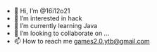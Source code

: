 - 👋 Hi, I’m @16i12o21
- 👀 I’m interested in hack
- 🌱 I’m currently learning Java
- 💞️ I’m looking to collaborate on ...
- 📫 How to reach me games2.0.ytb@gmail.com

<!---
16i12o21/16i12o21 is a ✨ special ✨ repository because its `README.md` (this file) appears on your GitHub profile.
You can click the Preview link to take a look at your changes.
--->
